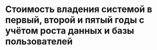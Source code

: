 # Стоимость владения системой в первый, второй и пятый годы с учётом роста данных и базы пользователей
